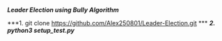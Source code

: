 ***Leader Election using Bully Algorithm***

***1. git clone https://github.com/Alex250801/Leader-Election.git ***
***2. python3 setup_test.py***

